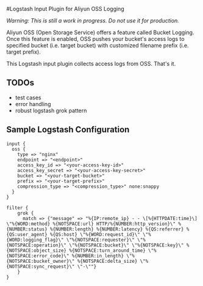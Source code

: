 #Logstash Input Plugin for Aliyun OSS Logging

*Warning: This is still a work in progress. Do not use it for production.*

Aliyun OSS (Open Storage Service) offers a feature called Bucket Logging.
Once this feature is enabled, OSS pushes your bucket's access logs to specified bucket (i.e. target bucket)
with customized filename prefix (i.e. target prefix).

This Logstash input plugin collects access logs from OSS. That's it.


## TODOs
* test cases
* error handling
* robust logstash grok pattern

## Sample Logstash Configuration
```
input {
  oss {
    type => "nginx"
    endpoint => "<endpoint>"
    access_key_id => "<your-access-key-id>"
    access_key_secret => "<your-access-key-secret>"
    bucket => "<your-target-bucket>"
    prefix => "<your-target-prefix>"
    compression_type => "<compression_type>" none:snappy
  }
}

filter {
    grok {
      match => {"message" => "%{IP:remote_ip} - - \[%{HTTPDATE:time}\] \"%{WORD:method} %{NOTSPACE:url} HTTP/%{NUMBER:http_version}\" %{NUMBER:status} %{NUMBER:length} %{NUMBER:latency} %{QS:referrer} %{QS:user_agent} %{QS:host} \"%{WORD:request_id}\" \"%{WORD:logging_flag}\" \"%{NOTSPACE:requester}\" \"%{NOTSPACE:operation}\" \"%{NOTSPACE:bucket}\" \"%{NOTSPACE:key}\" %{NOTSPACE:object_size} %{NOTSPACE:turn_around_time} \"%{NOTSPACE:error_code}\" %{NUMBER:in_length} \"%{NOTSPACE:bucket_owner}\" %{NOTSPACE:delta_size} \"%{NOTSPACE:sync_request}\" \"-\""}
    }
}
```

